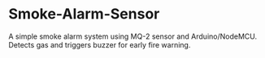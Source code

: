 # Smoke-Alarm-Sensor
A simple smoke alarm system using MQ-2 sensor and Arduino/NodeMCU. Detects gas and triggers buzzer for early fire warning.
